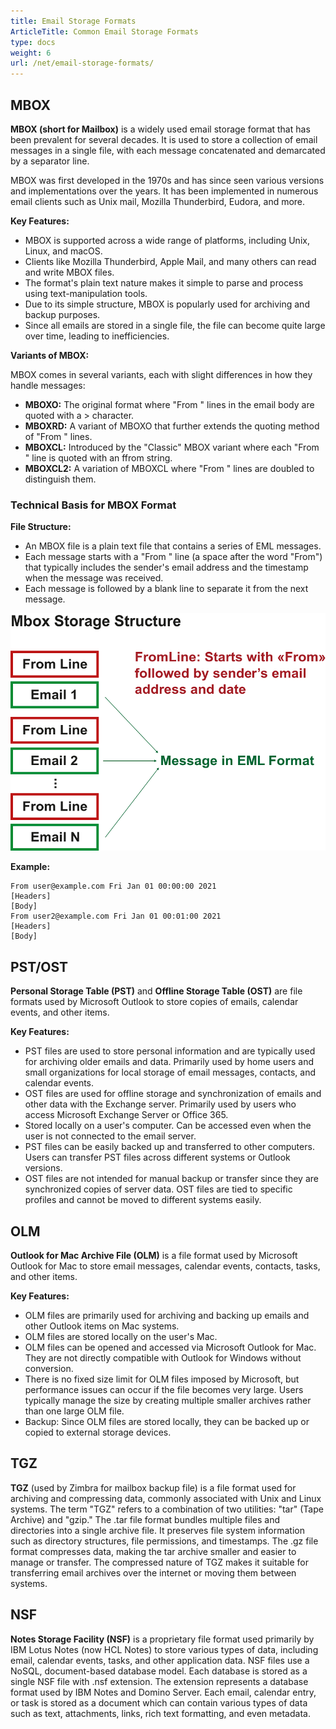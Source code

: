 ```yaml
---
title: Email Storage Formats
ArticleTitle: Common Email Storage Formats
type: docs
weight: 6
url: /net/email-storage-formats/
---
```


## **MBOX**

**MBOX (short for Mailbox)** is a widely used email storage format that has been prevalent for several decades. It is used to store a collection of email messages in a single file, with each message concatenated and demarcated by a separator line. 

MBOX was first developed in the 1970s and has since seen various versions and implementations over the years. It has been implemented in numerous email clients such as Unix mail, Mozilla Thunderbird, Eudora, and more.

**Key Features:**

- MBOX is supported across a wide range of platforms, including Unix, Linux, and macOS.
- Clients like Mozilla Thunderbird, Apple Mail, and many others can read and write MBOX files.
- The format's plain text nature makes it simple to parse and process using text-manipulation tools.
- Due to its simple structure, MBOX is popularly used for archiving and backup purposes.
- Since all emails are stored in a single file, the file can become quite large over time, leading to inefficiencies.

**Variants of MBOX:**

MBOX comes in several variants, each with slight differences in how they handle messages:

- **MBOXO:** The original format where "From " lines in the email body are quoted with a > character.
- **MBOXRD:** A variant of MBOXO that further extends the quoting method of "From " lines.
- **MBOXCL:** Introduced by the "Classic" MBOX variant where each "From " line is quoted with an ffrom string.
- **MBOXCL2:** A variation of MBOXCL where "From " lines are doubled to distinguish them.

### Technical Basis for MBOX Format

**File Structure:**

- An MBOX file is a plain text file that contains a series of EML messages.
- Each message starts with a "From " line (a space after the word "From") that typically includes the sender's email address and the timestamp when the message was received.
- Each message is followed by a blank line to separate it from the next message.

![MBOX storage structure](mbox-storage-structure.png)
  
**Example:**

```
From user@example.com Fri Jan 01 00:00:00 2021
[Headers]
[Body]
From user2@example.com Fri Jan 01 00:01:00 2021
[Headers]
[Body]
```

## **PST/OST**

**Personal Storage Table (PST)** and **Offline Storage Table (OST)** are file formats used by Microsoft Outlook to store copies of emails, calendar events, and other items.

**Key Features:**

- PST files are used to store personal information and are typically used for archiving older emails and data. Primarily used by home users and small organizations for local storage of email messages, contacts, and calendar events.
- OST files are used for offline storage and synchronization of emails and other data with the Exchange server. Primarily used by users who access Microsoft Exchange Server or Office 365.
- Stored locally on a user's computer. Can be accessed even when the user is not connected to the email server.
- PST files can be easily backed up and transferred to other computers. Users can transfer PST files across different systems or Outlook versions.
- OST files are not intended for manual backup or transfer since they are synchronized copies of server data. OST files are tied to specific profiles and cannot be moved to different systems easily.

## **OLM**

**Outlook for Mac Archive File (OLM)** is a file format used by Microsoft Outlook for Mac to store email messages, calendar events, contacts, tasks, and other items.

**Key Features:**

- OLM files are primarily used for archiving and backing up emails and other Outlook items on Mac systems.
- OLM files are stored locally on the user's Mac.
- OLM files can be opened and accessed via Microsoft Outlook for Mac. They are not directly compatible with Outlook for Windows without conversion.
- There is no fixed size limit for OLM files imposed by Microsoft, but performance issues can occur if the file becomes very large. Users typically manage the size by creating multiple smaller archives rather than one large OLM file.
- Backup: Since OLM files are stored locally, they can be backed up or copied to external storage devices.

## **TGZ**

**TGZ**  (used by Zimbra for mailbox backup file) is a file format used for archiving and compressing data, commonly associated with Unix and Linux systems. The term "TGZ" refers to a combination of two utilities: "tar" (Tape Archive) and "gzip." The .tar file format bundles multiple files and directories into a single archive file. It preserves file system information such as directory structures, file permissions, and timestamps. The .gz file format compresses data, making the tar archive smaller and easier to manage or transfer. The compressed nature of TGZ makes it suitable for transferring email archives over the internet or moving them between systems.

## **NSF**

**Notes Storage Facility (NSF)** is a proprietary file format used primarily by IBM Lotus Notes (now HCL Notes) to store various types of data, including email, calendar events, tasks, and other application data. NSF files use a NoSQL, document-based database model. Each database is stored as a single NSF file with .nsf extension. The extension represents a database format used by IBM Notes and Domino Server. Each email, calendar entry, or task is stored as a document which can contain various types of data such as text, attachments, links, rich text formatting, and even metadata.
